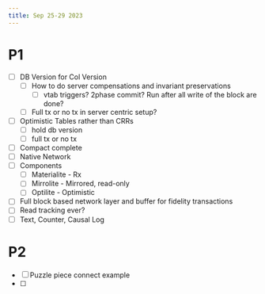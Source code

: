 ```yaml
---
title: Sep 25-29 2023
---
```

# P1
- [ ] DB Version for Col Version
	- [ ] How to do server compensations and invariant preservations
		- [ ] vtab triggers? 2phase commit? Run after all write of the block are done?
	- [ ] Full tx or no tx in server centric setup?
- [ ] Optimistic Tables rather than CRRs
	- [ ] hold db version
	- [ ] full tx or no tx
- [ ] Compact complete
- [ ] Native Network
- [ ] Components
	- [ ] Materialite - Rx
	- [ ] Mirrolite - Mirrored, read-only
	- [ ] Optilite - Optimistic
- [ ] Full block based network layer and buffer for fidelity transactions
- [ ] Read tracking ever?
- [ ] Text, Counter, Causal Log

# P2
- [ ] Puzzle piece connect example
- [ ] 